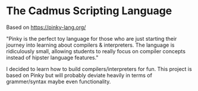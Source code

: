 # The Cadmus Scripting Language
Based on https://pinky-lang.org/

"Pinky is the perfect toy language for those who are just starting their journey into learning about compilers & interpreters. The language is ridiculously small, allowing students to really focus on compiler concepts instead of hipster language features."

I decided to learn how to build compilers/interpreters for fun. This project is based on Pinky but will probably deviate heavily in terms of grammer/syntax maybe even functionality.
